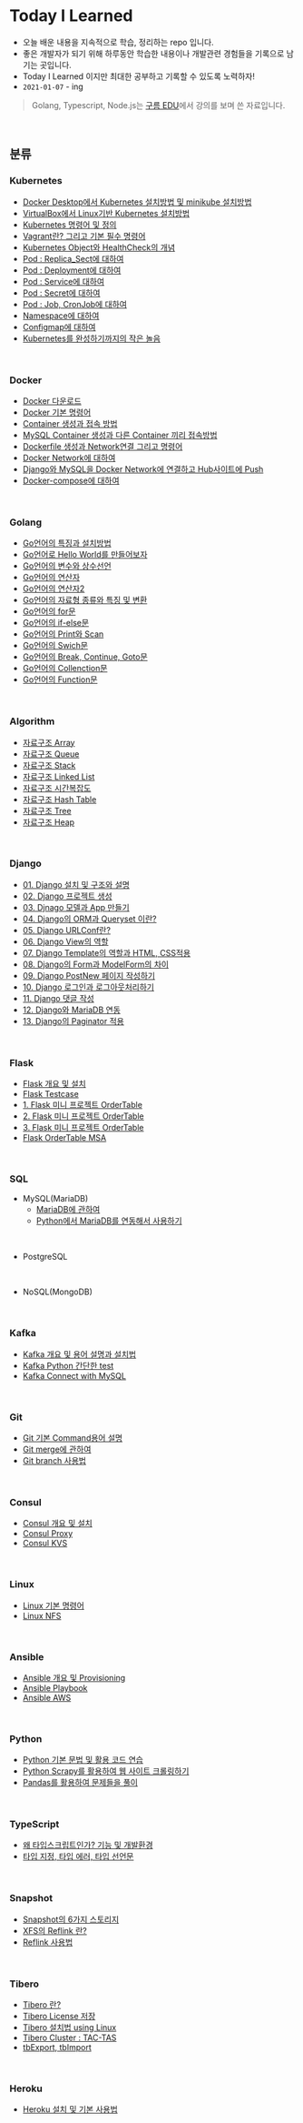 # Today I Learned

- 오늘 배운 내용을 지속적으로 학습, 정리하는 repo 입니다.
- 좋은 개발자가 되기 위해 하루동안 학습한 내용이나 개발관련 경험들을 기록으로 남기는 곳입니다.
- Today I Learned 이지만 최대한 공부하고 기록할 수 있도록 노력하자!
- `2021-01-07` - ing

> Golang, Typescript, Node.js는 [구름 EDU](https://edu.goorm.io/)에서 강의를 보며 쓴 자료입니다.

<br>

## 분류
### Kubernetes

- [Docker Desktop에서 Kubernetes 설치방법 및 minikube 설치방법](https://github.com/jaden7856/TIL/blob/master/Kubernetes/00_Kubernetes_Download.md)
- [VirtualBox에서 Linux기반 Kubernetes 설치방법](https://github.com/jaden7856/TIL/blob/master/Kubernetes/01_VirtualBox_Download.md)
- [Kubernetes 명령어 및 정의](https://github.com/jaden7856/TIL/blob/master/Kubernetes/02_Kubernetes_Intro.md)
- [Vagrant란? 그리고 기본 필수 명령어](https://github.com/jaden7856/TIL/blob/master/Kubernetes/03_Kubernetes_Vagrant.md)
- [Kubernetes Object와 HealthCheck의 개념](https://github.com/jaden7856/TIL/blob/master/Kubernetes/04_Kubernetes_Object.md)
- [Pod : Replica_Sect에 대하여](https://github.com/jaden7856/TIL/blob/master/Kubernetes/04-1_Kubernetes_Object_Replica.md)
- [Pod : Deployment에 대하여](https://github.com/jaden7856/TIL/blob/master/Kubernetes/04-2_Kubernetes_Object_Deployment.md)
- [Pod : Service에 대하여](https://github.com/jaden7856/TIL/blob/master/Kubernetes/04-3_Kubernetes_Object_Service.md)
- [Pod : Secret에 대하여](https://github.com/jaden7856/TIL/blob/master/Kubernetes/04-6_Kubernetes_Object_Secret.md)
- [Pod : Job, CronJob에 대하여](https://github.com/jaden7856/TIL/blob/master/Kubernetes/04-7_Kubernetes_Object_Job.md)
- [Namespace에 대하여](https://github.com/jaden7856/TIL/blob/master/Kubernetes/04-4_Kubernetes_Object_Namespace.md)
- [Configmap에 대하여](https://github.com/jaden7856/TIL/blob/master/Kubernetes/04-5_Kubernetes_Object_Configmap.md)
- [Kubernetes를 완성하기까지의 작은 놀음](https://github.com/jaden7856/TIL/blob/master/Kubernetes/05_Kubernetes_Project.md)

<br>

### Docker

- [Docker 다운로드](https://github.com/jaden7856/TIL/blob/master/Docker/00_Docker_Download.md)
- [Docker 기본 명령어](https://github.com/jaden7856/TIL/blob/master/Docker/01_Docker_command.md)
- [Container 생성과 접속 방법](https://github.com/jaden7856/TIL/blob/master/Docker/02_Container_create.md)
- [MySQL Container 생성과 다른 Container 끼리 접속방법](https://github.com/jaden7856/TIL/blob/master/Docker/03_Container_MySQL.md)
- [Dockerfile 생성과 Network연결 그리고 명령어](https://github.com/jaden7856/TIL/blob/master/Docker/04_Dockerfile.md)
- [Docker Network에 대하여](https://github.com/jaden7856/TIL/blob/master/Docker/05_Docker_network.md)
- [Django와 MySQL을 Docker Network에 연결하고 Hub사이트에 Push](https://github.com/jaden7856/TIL/blob/master/Docker/06_Doker_Django.md)
- [Docker-compose에 대하여](https://github.com/jaden7856/TIL/blob/master/Docker/07_Docker-compose.md)

<br>

### Golang

- [Go언어의 특징과 설치방법](https://github.com/jaden7856/TIL/blob/master/Go/00_Go_Intro.md)
- [Go언어로 Hello World를 만들어보자](https://github.com/jaden7856/TIL/blob/master/Go/01_Hello_World.md)
- [Go언어의 변수와 상수선언](https://github.com/jaden7856/TIL/blob/master/Go/02_Var_Const.md)
- [Go언어의 연산자](https://github.com/jaden7856/TIL/blob/master/Go/03-01_Operator.md)
- [Go언어의 연산자2](https://github.com/jaden7856/TIL/blob/master/Go/03-02_Operator.md)
- [Go언어의 자료형 종류와 특징 및 변환](https://github.com/jaden7856/TIL/blob/master/Go/04_Data_type.md)
- [Go언어의 for문](https://github.com/jaden7856/TIL/blob/master/Go/05_For.md)
- [Go언어의 if-else문](https://github.com/jaden7856/TIL/blob/master/Go/06_ifElse.md)
- [Go언어의 Print와 Scan](https://github.com/jaden7856/TIL/blob/master/Go/07_Print_Scan.md)
- [Go언어의 Swich문](https://github.com/jaden7856/TIL/blob/master/Go/08_Swich.md)
- [Go언어의 Break, Continue, Goto문](https://github.com/jaden7856/TIL/blob/master/Go/09_Break_Continue_Goto.md)
- [Go언어의 Collenction문](https://github.com/jaden7856/TIL/blob/master/Go/10_Collection.md)
- [Go언어의 Function문](Go/11_Function.md)

<br>

### Algorithm

- [자료구조 Array](https://github.com/jaden7856/TIL/blob/master/Algorithm/%EC%9E%90%EB%A3%8C%EA%B5%AC%EC%A1%B0_Array.md)
- [자료구조 Queue](https://github.com/jaden7856/TIL/blob/master/Algorithm/%EC%9E%90%EB%A3%8C%EA%B5%AC%EC%A1%B0_Queue.md)
- [자료구조 Stack](https://github.com/jaden7856/TIL/blob/master/Algorithm/%EC%9E%90%EB%A3%8C%EA%B5%AC%EC%A1%B0_Stack.md)
- [자료구조 Linked List](https://github.com/jaden7856/TIL/blob/master/Algorithm/%EC%9E%90%EB%A3%8C%EA%B5%AC%EC%A1%B0_Linked-List.md)
- [자료구조 시간복잡도](https://github.com/jaden7856/TIL/blob/master/Algorithm/%EC%9E%90%EB%A3%8C%EA%B5%AC%EC%A1%B0_%EC%8B%9C%EA%B0%84%EB%B3%B5%EC%9E%A1%EB%8F%84.md)
- [자료구조 Hash Table](https://github.com/jaden7856/TIL/blob/master/Algorithm/%EC%9E%90%EB%A3%8C%EA%B5%AC%EC%A1%B0_Hash-Table.md)
- [자료구조 Tree](https://github.com/jaden7856/TIL/blob/master/Algorithm/%EC%9E%90%EB%A3%8C%EA%B5%AC%EC%A1%B0_Tree.md)
- [자료구조 Heap](https://github.com/jaden7856/TIL/blob/master/Algorithm/%EC%9E%90%EB%A3%8C%EA%B5%AC%EC%A1%B0_Heap.md)

<br>

### Django

- [01. Django 설치 및 구조와 설명](https://github.com/jaden7856/TIL/blob/master/Django/Django_00-Intro.md)
- [02. Django 프로젝트 생성](https://github.com/jaden7856/TIL/blob/master/Django/Django_01-Product.md)
- [03. Djnago 모델과 App 만들기](https://github.com/jaden7856/TIL/blob/master/Django/Django_02-Model-Table.md)
- [04. Django의 ORM과 Queryset 이란?](https://github.com/jaden7856/TIL/blob/master/Django/Django_04-ORM_QuerySets.md)
- [05. Django URLConf란?](https://github.com/jaden7856/TIL/blob/master/Django/Django_05-URL.md)
- [06. Django View의 역할](https://github.com/jaden7856/TIL/blob/master/Django/Django_06-View.md)
- [07. Django Template의 역할과 HTML, CSS적용](https://github.com/jaden7856/TIL/blob/master/Django/Django_07-Template.md)
- [08. Django의 Form과 ModelForm의 차이](https://github.com/jaden7856/TIL/blob/master/Django/Django_08-Form.md)
- [09. Django PostNew 페이지 작성하기](https://github.com/jaden7856/TIL/blob/master/Django/Django_09-PostNew.md)
- [10. Django 로그인과 로그아웃처리하기](https://github.com/jaden7856/TIL/blob/master/Django/Django_10-LoginLogout.md)
- [11. Django 댓글 작성](https://github.com/jaden7856/TIL/blob/master/Django/Django_11-Comment.md)
- [12. Django와 MariaDB 연동](https://github.com/jaden7856/TIL/blob/master/Django/Django_12-MariaDB.md)
- [13. Django의 Paginator 적용](https://github.com/jaden7856/TIL/blob/master/Django/Django_13-Paging.md)

<br>

### Flask

- [Flask 개요 및 설치](Flask/00_Flask_Intro.md)
- [Flask Testcase](Flask/01_Flask_Testcase.md)
- [1. Flask 미니 프로젝트 OrderTable](Flask/02_Flask_OrderTable-1.md)
- [2. Flask 미니 프로젝트 OrderTable](Flask/03_Flask_OrderTable-2.md)
- [3. Flask 미니 프로젝트 OrderTable](Flask/04_Flask_OrderTable-3.md)
- [Flask OrderTable MSA](Flask/05_Flask_OrderTable_MSA-4.md)

<br>

### SQL

- MySQL(MariaDB)
  - [MariaDB에 관하여](https://github.com/jaden7856/TIL/blob/master/SQL/MariaDB_Intro.md)
  - [Python에서 MariaDB를 연동해서 사용하기](https://github.com/jaden7856/TIL/blob/master/SQL/MariaDB%26Python_Connection.md)

<br>

- PostgreSQL

<br>

- NoSQL(MongoDB)
  

<br>

### Kafka

- [Kafka 개요 및 용어 설명과 설치법](Kafka/00_Kafka_Intro.md)
- [Kafka Python 간단한 test](Kafka/01_Kafka_Python.md)
- [Kafka Connect with MySQL](Kafka/02_Kafka_Connect.md)

<br>

### Git

- [Git 기본 Command용어 설명](https://github.com/jaden7856/TIL/blob/master/git/git-command.md)
- [Git merge에 관하여](https://github.com/jaden7856/TIL/blob/master/git/git-merge.md)
- [Git branch 사용법](https://github.com/jaden7856/TIL/blob/master/git/git-branch.md)

<br>

### Consul

- [Consul 개요 및 설치](Consul/00_Consul_Intro.md)
- [Consul Proxy](Consul/01_Consul_Proxy.md)
- [Consul KVS](Consul/02_Consul_KVS.md)

<br>

### Linux

- [Linux 기본 명령어](https://github.com/jaden7856/TIL/blob/master/linux/00_linux-command.md)
- [Linux NFS](linux/01_nfs.md)

<br>

### Ansible

- [Ansible 개요 및 Provisioning](Ansible/01_Provisioning_Ansible.md)
- [Ansible Playbook](Ansible/02_Ansible_Playbook.md)
- [Ansible AWS](Ansible/03_AWS_Ansible.md)

<br>

### Python

- [Python 기본 문법 및 활용 코드 연습](https://github.com/jaden7856/python_programming_stu)
- [Python Scrapy를 활용하여 웹 사이트 크롤링하기](https://github.com/jaden7856/TIL/blob/master/Python/Scrapy.md)
- [Pandas를 활용하여 문제들을 풀이](https://github.com/jaden7856/TIL/blob/master/Python/Pandas_Ecom_Exercise.md)

<br>

### TypeScript

- [왜 타입스크립트인가? 기능 및 개발환경](https://github.com/jaden7856/TIL/blob/master/TypeScript/00_TypeScript_Intro.md)
- [타입 지정, 타입 에러, 타입 선언문](https://github.com/jaden7856/TIL/blob/master/TypeScript/01_Types.md)

<br>

### Snapshot

- [Snapshot의 6가지 스토리지](Snapshot/0_Snapshot_Intro.md)
- [XFS의 Reflink 란?](Snapshot/1_Xfs_Reflinks.md)
- [Reflink 사용법](Snapshot/2_Reflink_사용법.md)

<br>

### Tibero

- [Tibero 란?](Tibero/0_Tibero-Intro.md)
- [Tibero License 저장](Tibero/1_Tibero-License.md)
- [Tibero 설치법 using Linux](Tibero/1_Tibero_Download-Linux.md)
- [Tibero Cluster : TAC-TAS](Tibero/2_Tibero-TAC-TAS.md)
- [tbExport, tbImport](Tibero/3_Tibero-export-import.md)

<br>

### Heroku

- [Heroku 설치 및 기본 사용법](https://github.com/jaden7856/TIL/blob/master/Heroku/heroku_Intro.md)
